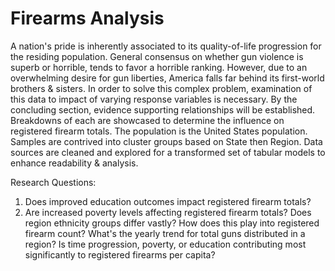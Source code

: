 # Firearms Analysis
A nation's pride is inherently associated to its quality-of-life progression for the residing population. General consensus on whether gun violence is superb or horrible, tends to favor a horrible ranking. However, due to an overwhelming desire for gun liberties, America falls far behind its first-world brothers & sisters. In order to solve this complex problem, examination of this data to impact of varying response variables is necessary. By the concluding section, evidence supporting relationships will be established. Breakdowns of each are showcased to determine the influence on registered firearm totals. The population is the United States population. Samples are contrived into cluster groups based on State then Region. Data sources are cleaned and explored for a transformed set of tabular models to enhance readability & analysis.

Research Questions:
1. Does improved education outcomes impact registered firearm totals?
2. Are increased poverty levels affecting registered firearm totals?
Does region ethnicity groups differ vastly? How does this play into registered firearm count?
What's the yearly trend for total guns distributed in a region?
Is time progression, poverty, or education contributing most significantly to registered firearms per capita?
